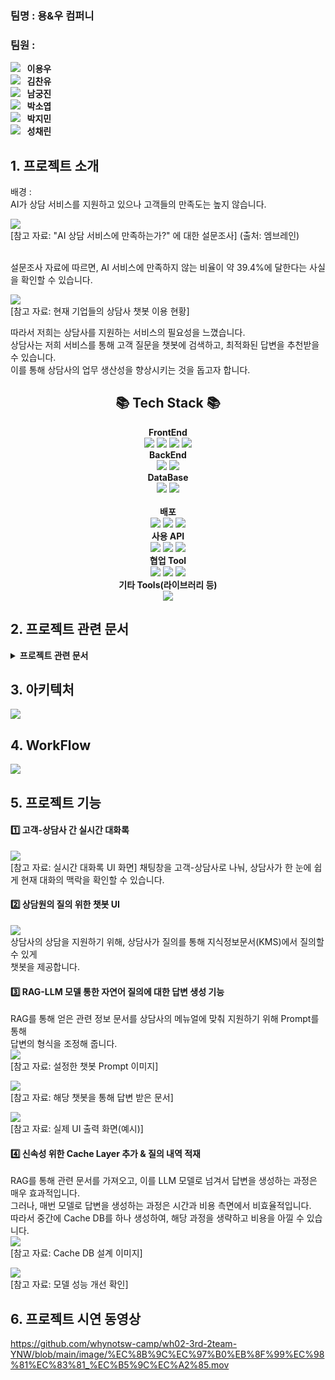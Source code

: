 
<p align="center"></p>

###  팀명 : 용&우 컴퍼니

###  팀원 :

[<img src="https://img.shields.io/badge/Github-Link-FFE482?logo=Github">](https://github.com/yw824) <strong>&nbsp;&nbsp;이용우</strong> <br>
[<img src="https://img.shields.io/badge/Github-Link-FF0000?logo=Github">](https://github.com/kcy97) <strong>&nbsp;&nbsp;김찬유</strong> <br>
[<img src="https://img.shields.io/badge/Github-Link-EB99FF?logo=Github">](https://github.com/nomemb) <strong>&nbsp;&nbsp;남궁진</strong> <br>
[<img src="https://img.shields.io/badge/Github-Link-2C633B?logo=Github">](https://github.com/yeopyeop123) <strong>&nbsp;&nbsp;박소엽</strong> <br>
[<img src="https://img.shields.io/badge/Github-Link-3D3A61?logo=Github">](https://github.com/zzi2v) <strong>&nbsp;&nbsp;박지민</strong> <br>
[<img src="https://img.shields.io/badge/Github-Link-3D3A61?logo=Github">](https://github.com/cea-rin) <strong>&nbsp;&nbsp;성채린</strong> <br>

## 1. 프로젝트 소개

배경 :  
AI가 상담 서비스를 지원하고 있으나 고객들의 만족도는 높지 않습니다. 

<img src="https://github.com/whynotsw-camp/wh02-3rd-2team-YNW/blob/main/image/AI_%EC%83%81%EB%8B%B4%EC%84%9C%EB%B9%84%EC%8A%A4_%EB%AC%B8%EC%A0%9C%EC%A0%90.PNG"><br>
[참고 자료: "AI 상담 서비스에 만족하는가?" 에 대한 설문조사] (출처: 엠브레인)

<br>
설문조사 자료에 따르면, AI 서비스에 만족하지 않는 비율이 약 39.4%에 달한다는 사실을 확인할 수 있습니다.<br>

<img src="https://github.com/whynotsw-camp/wh02-3rd-2team-YNW/blob/main/image/%ED%98%84%EC%9E%AC%20%EC%83%81%EB%8B%B4%EC%82%AC%EC%9D%98%20%EC%B1%97%EB%B4%87%20%EC%9D%B4%EC%9A%A9%20%ED%98%84%ED%99%A9.PNG"><br>
[참고 자료: 현재 기업들의 상담사 챗봇 이용 현황]

따라서 저희는 상담사를 지원하는 서비스의 필요성을 느꼈습니다. <br>
상담사는 저희 서비스를 통해 고객 질문을 챗봇에 검색하고, 최적화된 답변을 추천받을 수 있습니다. <br>
이를 통해 상담사의 업무 생산성을 향상시키는 것을 돕고자 합니다.




## <div align=center>📚 Tech Stack 📚</div>

<div align=center>
    <summary><b>FrontEnd</b><br>
        <img src="https://img.shields.io/badge/html5-E34F26?style=for-the-badge&logo=html5&logoColor=white">
        <img src="https://img.shields.io/badge/css-663399?style=for-the-badge&logo=css3&logoColor=white">
        <img src="https://img.shields.io/badge/React-61DAFB?style=for-the-badge&logo=React&logoColor=black">
        <img src="https://img.shields.io/badge/Vite-646CFF?style=for-the-badge&logo=Vite&logoColor=black"><br>
    </summary>
    <summary><b>BackEnd</b><br>
        <img src="https://img.shields.io/badge/FastAPI-009688?style=for-the-badge&logo=FastAPI&logoColor=white">
        <img src="https://img.shields.io/badge/Python Websocket-3776aB?style=for-the-badge&logo=&logoColor=white">
    <br>
    </summary>
        <summary><b>DataBase</b><br>
        <img src="https://img.shields.io/badge/Amazon RDS-527FFF?style=for-the-badge&logo=Amazon RDS&logoColor=white">
        <img src="https://img.shields.io/badge/MySQL-4479a1?style=for-the-badge&logo=MySQL&logoColor=white">
        <br><br>
    </summary>
    <summary><b>배포</b><br>
        <img src="https://img.shields.io/badge/github%20actions-%232671E5.svg?style=for-the-badge&logo=githubactions&logoColor=white">
        <img src="https://img.shields.io/badge/AWS EC2-FF9900?style=for-the-badge&logo=amazonec2&logoColor=white">
        <img src="https://img.shields.io/badge/nginx-%23009639.svg?style=for-the-badge&logo=nginx&logoColor=white"><br>
    </summary>   
     <summary><b>사용 API</b><br>
        <img src="https://img.shields.io/badge/PINECONE-000000?style=for-the-badge&logo=pinecone&logoColor=black">
        <img src="https://img.shields.io/badge/UPSTAGE-6666FF?style=for-the-badge&logo=UPSTAGE&logoColor=white">
        <img src="https://img.shields.io/badge/google%20gemini-8E75B2?style=for-the-badge&logo=google%20gemini&logoColor=white"><br>
    </summary>    
    <summary><b>협업 Tool</b><br>
        <img src="https://img.shields.io/badge/github-%23121011.svg?style=for-the-badge&logo=github&logoColor=white">
        <img src="https://img.shields.io/badge/Discord-%235865F2.svg?style=for-the-badge&logo=discord&logoColor=white">
        <img src="https://img.shields.io/badge/Notion-%23000000.svg?style=for-the-badge&logo=notion&logoColor=white"><br>
    </summary>
        <summary><b>기타 Tools(라이브러리 등)</b><br>
        <img src="https://img.shields.io/badge/LangChain-1C3C3C?style=for-the-badge&logo=Langchain&logoColor=white"><br>
    </summary>
</div>

## 2. 프로젝트 관련 문서
<details>
<summary><b>프로젝트 관련 문서</b></summary>

[1. 프로젝트 기획서](https://github.com/whynotsw-camp/wh02-3rd-2team-YNW/blob/main/Docs/%ED%94%84%EB%A1%9C%EC%A0%9D%ED%8A%B8%20%EA%B8%B0%ED%9A%8D%EC%95%88.pdf) <br><br>
[2. 요구사항 정의서](https://github.com/whynotsw-camp/wh02-3rd-2team-YNW/blob/main/Docs/%EC%9A%94%EA%B5%AC%EC%82%AC%ED%95%AD_%EC%A0%95%EC%9D%98%EC%84%9C.pdf) <br><br>
[3. WBS](http://docs.google.com/spreadsheets/d/1O-XvD4izvfhO8Y9bbfwy8bzuGhWHR9dM/edit?rtpof=true&gid=124609301#gid=124609301) <br><br>
[4. 모델 정의서](https://github.com/whynotsw-camp/wh02-3rd-2team-YNW/blob/main/Docs/%EB%AA%A8%EB%8D%B8%20%EC%A0%95%EC%9D%98%EC%84%9C.pdf) <br><br>
[5. 성능 평가 결과서](https://github.com/whynotsw-camp/wh02-3rd-2team-YNW/blob/main/Docs/%EC%84%B1%EB%8A%A5%20%ED%8F%89%EA%B0%80%20%EA%B2%B0%EA%B3%BC%EC%84%9C.pdf) <br><br>
[6. 최종 보고서](https://github.com/whynotsw-camp/wh02-3rd-2team-YNW/blob/main/Docs/%EC%B5%9C%EC%A2%85%EB%B0%9C%ED%91%9C.pdf) <br><br>  
</details>

## 3. 아키텍처
<img src="https://github.com/whynotsw-camp/wh02-3rd-2team-YNW/blob/main/image/%EC%95%84%ED%82%A4%ED%85%8D%EC%B2%98%20%EC%B5%9C%EC%A2%85.png"><br>


## 4. WorkFlow
<img src="https://github.com/whynotsw-camp/wh02-3rd-2team-YNW/blob/main/image/Usecase_%EC%B5%9C%EC%A2%85.png"><br>

## 5. 프로젝트 기능

#### 1️⃣ 고객-상담사 간 실시간 대화록

<img src="https://github.com/whynotsw-camp/wh02-3rd-2team-YNW/blob/main/image/%EC%8B%A4%EC%8B%9C%EA%B0%84%20%EB%8C%80%ED%99%94%EB%A1%9D.PNG"><br>
[참고 자료: 실시간 대화록 UI 화면]
채팅창을 고객-상담사로 나눠, 상담사가 한 눈에 쉽게 현재 대화의 맥락을 확인할 수 있습니다.<br>

#### 2️⃣ 상담원의 질의 위한 챗봇 UI

<img src="https://github.com/whynotsw-camp/wh02-3rd-2team-YNW/blob/main/image/Usecase_%EC%B5%9C%EC%A2%85.png"><br>
상담사의 상담을 지원하기 위해, 상담사가 질의를 통해 지식정보문서(KMS)에서 질의할 수 있게<br>
챗봇을 제공합니다.
<br>
#### 3️⃣ RAG-LLM 모델 통한 자연어 질의에 대한 답변 생성 기능
RAG를 통해 얻은 관련 정보 문서를 상담사의 메뉴얼에 맞춰 지원하기 위해 Prompt를 통해 <br>
답변의 형식을 조정해 줍니다.<br>
<img src="https://github.com/whynotsw-camp/wh02-3rd-2team-YNW/blob/main/image/%EC%A7%88%EC%9D%98%20%ED%94%84%EB%A1%AC%ED%94%84%ED%8A%B8.png"><br>
[참고 자료: 설정한 챗봇 Prompt 이미지]

<img src="https://github.com/whynotsw-camp/wh02-3rd-2team-YNW/blob/main/image/%EC%A7%88%EC%9D%98%20%EA%B2%B0%EA%B3%BC.png"><br>
[참고 자료: 해당 챗봇을 통해 답변 받은 문서]

<img src="https://github.com/whynotsw-camp/wh02-3rd-2team-YNW/blob/main/image/%EC%B1%97%EB%B4%87%20%ED%99%94%EB%A9%B4.png"><br>
[참고 자료: 실제 UI 출력 화면(예시)]

#### 4️⃣ 신속성 위한 Cache Layer 추가 & 질의 내역 적재<br> 
RAG를 통해 관련 문서를 가져오고, 이를 LLM 모델로 넘겨서 답변을 생성하는 과정은 매우 효과적입니다. <br>
그러나, 매번 모델로 답변을 생성하는 과정은 시간과 비용 측면에서 비효율적입니다. <br>
따라서 중간에 Cache DB를 하나 생성하여, 해당 과정을 생략하고 비용을 아낄 수 있습니다. <br>
<img src="https://github.com/whynotsw-camp/wh02-3rd-2team-YNW/blob/main/image/cache%20%EB%AA%A8%EB%8D%B8%20%EC%98%88%EC%8B%9C.png"><br>
[참고 자료: Cache DB 설계 이미지]

<img src="https://github.com/whynotsw-camp/wh02-3rd-2team-YNW/blob/main/image/cache%20%EC%84%B1%EB%8A%A5%20%EA%B0%9C%EC%84%A0.png"><br>
[참고 자료: 모델 성능 개선 확인]


## 6. 프로젝트 시연 동영상
https://github.com/whynotsw-camp/wh02-3rd-2team-YNW/blob/main/image/%EC%8B%9C%EC%97%B0%EB%8F%99%EC%98%81%EC%83%81_%EC%B5%9C%EC%A2%85.mov